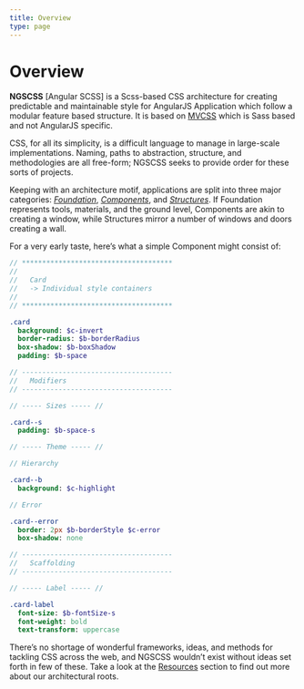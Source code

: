 ```yaml
---
title: Overview
type: page
---
```


Overview
========

**NGSCSS** [Angular SCSS] is a Scss-based CSS architecture for creating predictable and maintainable style for AngularJS Application which follow a modular feature based structure. It is based on [MVCSS](http://mvcss.io/) which is Sass based and not AngularJS specific.

CSS, for all its simplicity, is a difficult language to manage in large-scale implementations. Naming, paths to abstraction, structure, and methodologies are all free-form; NGSCSS seeks to provide order for these sorts of projects.

Keeping with an architecture motif, applications are split into three major categories: [*Foundation*][foundation], [*Components*][components], and [*Structures*][structures]. If Foundation represents tools, materials, and the ground level, Components are akin to creating a window, while Structures mirror a number of windows and doors creating a wall.

For a very early taste, here’s what a simple Component might consist of:

```sass
// *************************************
//
//   Card
//   -> Individual style containers
//
// *************************************

.card
  background: $c-invert
  border-radius: $b-borderRadius
  box-shadow: $b-boxShadow
  padding: $b-space

// -------------------------------------
//   Modifiers
// -------------------------------------

// ----- Sizes ----- //

.card--s
  padding: $b-space-s

// ----- Theme ----- //

// Hierarchy

.card--b
  background: $c-highlight

// Error

.card--error
  border: 2px $b-borderStyle $c-error
  box-shadow: none

// -------------------------------------
//   Scaffolding
// -------------------------------------

// ----- Label ----- //

.card-label
  font-size: $b-fontSize-s
  font-weight: bold
  text-transform: uppercase
```

There’s no shortage of wonderful frameworks, ideas, and methods for tackling CSS across the web, and NGSCSS wouldn’t exist without ideas set forth in few of these. Take a look at the [Resources][resources] section to find out more about our architectural roots.


[components]: /components
[foundation]: /foundation
[resources]: /resources
[structures]: /structures
